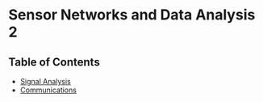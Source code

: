 # Sensor Networks and Data Analysis 2

## Table of Contents

- [Signal Analysis](./Notes/SignalAnalysis.md)
- [Communications](./Notes/Communications.md)